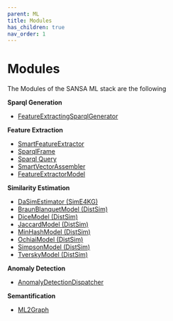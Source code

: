 ```yaml
---
parent: ML
title: Modules
has_children: true
nav_order: 1
---
```

# Modules
The Modules of the SANSA ML stack are the following

**Sparql Generation**
- [FeatureExtractingSparqlGenerator](https://github.com/SANSA-Stack/SANSA-Stack/blob/develop/sansa-ml/README.md#literal2feature-autosparql-generation-for-feature-extraction)
 
**Feature Extraction**
- [SmartFeatureExtractor](https://github.com/SANSA-Stack/SANSA-Stack/blob/develop/sansa-ml/README.md#smartfeatureextractor)
- [SparqlFrame](https://github.com/SANSA-Stack/SANSA-Stack/blob/develop/sansa-ml/README.md#sparqlframe-feature-extractor)
- [Sparql Query](https://github.com/SANSA-Stack/SANSA-Stack/blob/develop/sansa-ml/README.md#sparql-transformer)
- [SmartVectorAssembler](https://github.com/SANSA-Stack/SANSA-Stack/blob/develop/sansa-ml/README.md#smart-vector-assembler)
- [FeatureExtractorModel](https://github.com/SANSA-Stack/SANSA-Stack/blob/develop/sansa-ml/README.md#feature-based-semantic-similarity-estimations)
 
**Similarity Estimation**
- [DaSimEstimator (SimE4KG)](https://github.com/SANSA-Stack/SANSA-Stack/blob/develop/sansa-ml/README.md#sime4kg-transformer)
- [BraunBlanquetModel (DistSim)](https://github.com/SANSA-Stack/SANSA-Stack/blob/develop/sansa-ml/README.md#feature-based-semantic-similarity-estimations)
- [DiceModel (DistSim)](https://github.com/SANSA-Stack/SANSA-Stack/blob/develop/sansa-ml/README.md#feature-based-semantic-similarity-estimations)
- [JaccardModel (DistSim)](https://github.com/SANSA-Stack/SANSA-Stack/blob/develop/sansa-ml/README.md#feature-based-semantic-similarity-estimations)
- [MinHashModel (DistSim)](https://github.com/SANSA-Stack/SANSA-Stack/blob/develop/sansa-ml/README.md#feature-based-semantic-similarity-estimations)
- [OchiaiModel (DistSim)](https://github.com/SANSA-Stack/SANSA-Stack/blob/develop/sansa-ml/README.md#feature-based-semantic-similarity-estimations)
- [SimpsonModel (DistSim)](https://github.com/SANSA-Stack/SANSA-Stack/blob/develop/sansa-ml/README.md#feature-based-semantic-similarity-estimations)
- [TverskyModel (DistSim)](https://github.com/SANSA-Stack/SANSA-Stack/blob/develop/sansa-ml/README.md#feature-based-semantic-similarity-estimations)

**Anomaly Detection**
- [AnomalyDetectionDispatcher](https://github.com/SANSA-Stack/SANSA-Stack/tree/feature/distad/sansa-ml#distad-distributed-anomaly-detection)

**Semantification**
- [ML2Graph](https://github.com/SANSA-Stack/SANSA-Stack/blob/develop/sansa-ml/README.md#ml2graph)
